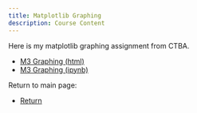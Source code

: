 ```yaml
---
title: Matplotlib Graphing
description: Course Content
---
```


Here is my matplotlib graphing assignment from CTBA.
- [M3 Graphing (html)](M3Graphing.html)
- [M3 Graphing (ipynb)](M3Graphing.ipynb)

Return to main page:
- [Return](https://niallmahaney.github.io/)
